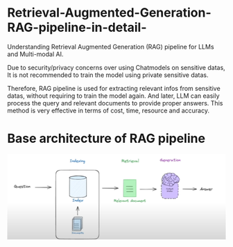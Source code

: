 # Retrieval-Augmented-Generation-RAG-pipeline-in-detail-
Understanding Retrieval Augmented Generation (RAG) pipeline for LLMs and Multi-modal AI.

Due to security/privacy concerns over using Chatmodels on sensitive datas, It is not recommended to train the model using private sensitive datas.

Therefore, RAG pipeline is used for extracting relevant infos from sensitive datas, without requiring to train the model again. And later, LLM can easily process the query and relevant documents to provide proper answers. 
This method is very effective in terms of cost, time, resource and accuracy.



# Base architecture of RAG pipeline

![](https://github.com/joshir199/Retrieval-Augmented-Generation-RAG-pipeline/blob/main/rag_pipeline/rag_basic_pipeline.png)
